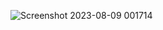 ![Screenshot 2023-08-09 001714](https://github.com/awesh1385/NETFLIX_CLONE/assets/122428599/4570e06e-63c7-4462-bb27-838e130a8493)
